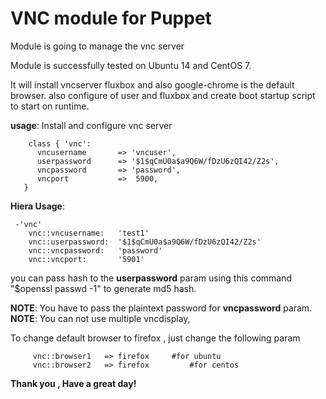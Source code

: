 # VNC module for Puppet

Module is going to manage the vnc server 

Module is successfully tested on Ubuntu 14 and CentOS 7.

It will install vncserver fluxbox and also google-chrome is the default browser.
also configure of user and fluxbox and create boot startup script to start on runtime.

**usage**:
  Install and configure vnc server
  ```puppet 
      class { 'vnc': 
        vncusername       => 'vncuser',
        userpassword      => '$1$qCmU0a$a9Q6W/fDzU6zQI42/Z2s',
        vncpassword       => 'password',
        vncport           =>  5900,
     }
  ```

**Hiera Usage**:
```
 -'vnc'
    vnc::vncusername:   'test1'
    vnc::userpassword:  '$1$qCmU0a$a9Q6W/fDzU6zQI42/Z2s'
    vnc::vncpassword:   'password'
    vnc::vncport:       '5901'
```
you can pass hash to the **userpassword** param using this command "$openssl passwd -1" to generate md5 hash.

**NOTE**: You have to pass the plaintext password for **vncpassword** param.
**NOTE**: You can not use multiple vncdisplay,

To change default browser to firefox , just change the following param
``` 
     vnc::browser1   => firefox 	#for ubuntu
     vnc::browser2   => firefox         #for centos
```

**Thank you , Have a great day!**

